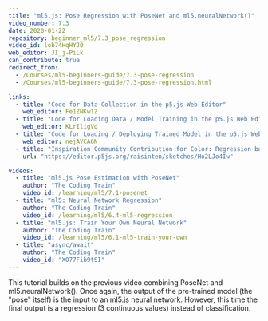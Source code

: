 ```yaml
---
title: "ml5.js: Pose Regression with PoseNet and ml5.neuralNetwork()"
video_number: 7.3
date: 2020-01-22
repository: beginner_ml5/7.3_pose_regression
video_id: lob74HqHYJ0
web_editor: JI_j-PiLk
can_contribute: true
redirect_from:
  - /Courses/ml5-beginners-guide/7.3-pose-regression
  - /Courses/ml5-beginners-guide/7.3-pose-regression.html

links:
  - title: "Code for Data Collection in the p5.js Web Editor"
    web_editor: Fe1ZNKw1Z
  - title: "Code for Loading Data / Model Training in the p5.js Web Editor"
    web_editor: KLrIligVq
  - title: "Code for Loading / Deploying Trained Model in the p5.js Web Editor"
    web_editor: nejAYCA6N
  - title: "Inspiration Community Contribution for Color: Regression based note frequency and color predictor by Darshan Sen"
    url: "https://editor.p5js.org/raisinten/sketches/Ho2LJo4Iw"

videos:
  - title: "ml5.js Pose Estimation with PoseNet"
    author: "The Coding Train"
    video_id: /learning/ml5/7.1-posenet
  - title: "ml5: Neural Network Regression"
    author: "The Coding Train"
    video_id: /learning/ml5/6.4-ml5-regression
  - title: "ml5.js: Train Your Own Neural Network"
    author: "The Coding Train"
    video_id: /learning/ml5/6.1-ml5-train-your-own
  - title: "async/await"
    author: "The Coding Train"
    video_id: "XO77Fib9tSI"
---
```

This tutorial builds on the previous video combining PoseNet and ml5.neuralNetwork(). Once again, the output of the pre-trained model (the "pose" itself) is the input to an ml5.js neural network. However, this time the final output is a regression (3 continuous values) instead of classification.